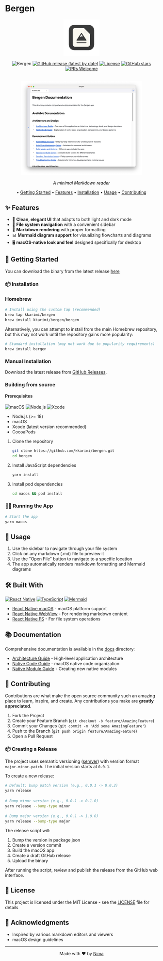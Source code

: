 # Bergen
<div align="center">

<img src="./assets/newicon.png" alt="Bergen Logo" width="120"/>


![Bergen](https://img.shields.io/badge/Bergen-Markdown%20Viewer-blue?style=for-the-badge)
[![GitHub release (latest by date)](https://img.shields.io/github/v/release/kkarimi/bergen?style=for-the-badge)](https://github.com/kkarimi/bergen/releases)
[![License](https://img.shields.io/github/license/kkarimi/bergen?style=for-the-badge)](LICENSE)
[![GitHub stars](https://img.shields.io/github/stars/kkarimi/bergen?style=for-the-badge)](https://github.com/kkarimi/bergen/stargazers)
[![PRs Welcome](https://img.shields.io/badge/PRs-welcome-brightgreen.svg?style=for-the-badge)](http://makeapullrequest.com)

<br />
<img src="./assets/screenshot.png" alt="Bergen app" width="400"/>
<br />


*A minimal Markdown reader*

• [Getting Started](#getting-started) 
• [Features](#features) 
• [Installation](#installation) 
• [Usage](#usage) 
• [Contributing](#contributing)

<!-- 
coming soon! 
<img src="./assets/screenshot.png" alt="Bergen Screenshot" width="800"/>
-->
</div>

## ✨ Features

- 🎨 **Clean, elegant UI** that adapts to both light and dark mode
- 📁 **File system navigation** with a convenient sidebar
- 📝 **Markdown rendering** with proper formatting
- 📊 **Mermaid diagram support** for visualizing flowcharts and diagrams
- 🖥️ **macOS-native look and feel** designed specifically for desktop

## 🚀 Getting Started

You can download the binary from the latest release [here](https://github.com/kkarimi/bergen/releases)

### 📦 Installation

### Homebrew

```bash
# Install using the custom tap (recommended)
brew tap kkarimi/bergen
brew install kkarimi/bergen/bergen
```

Alternatively, you can attempt to install from the main Homebrew repository, but this may not work until the repository gains more popularity:

```bash
# Standard installation (may not work due to popularity requirements)
brew install bergen
```

### Manual Installation

Download the latest release from [GitHub Releases](https://github.com/kkarimi/bergen/releases).

### Building from source

#### Prerequisites

![macOS](https://img.shields.io/badge/macOS-000000?style=for-the-badge&logo=apple&logoColor=white)
![Node.js](https://img.shields.io/badge/Node.js-339933?style=for-the-badge&logo=nodedotjs&logoColor=white)
![Xcode](https://img.shields.io/badge/Xcode-147EFB?style=for-the-badge&logo=xcode&logoColor=white)

- Node.js (>= 18)
- macOS
- Xcode (latest version recommended)
- CocoaPods

1. Clone the repository
   ```bash
   git clone https://github.com/kkarimi/bergen.git
   cd bergen
   ```

2. Install JavaScript dependencies
   ```bash   
   yarn install
   ```

3. Install pod dependencies
   ```bash
   cd macos && pod install
   ```

### 🏃‍♂️ Running the App

```bash
# Start the app
yarn macos
```

## 📖 Usage

1. Use the sidebar to navigate through your file system
2. Click on any markdown (.md) file to preview it
3. Use the "Open File" button to navigate to a specific location
4. The app automatically renders markdown formatting and Mermaid diagrams

## 🛠️ Built With

[![React Native](https://img.shields.io/badge/React_Native-20232A?style=for-the-badge&logo=react&logoColor=61DAFB)](https://reactnative.dev/)
[![TypeScript](https://img.shields.io/badge/TypeScript-007ACC?style=for-the-badge&logo=typescript&logoColor=white)](https://www.typescriptlang.org/)
[![Mermaid](https://img.shields.io/badge/Mermaid-FF3670?style=for-the-badge&logo=mermaid&logoColor=white)](https://mermaid-js.github.io/mermaid/)

- [React Native macOS](https://microsoft.github.io/react-native-windows/docs/rnm-getting-started) - macOS platform support
- [React Native WebView](https://github.com/react-native-webview/react-native-webview) - For rendering markdown content
- [React Native FS](https://github.com/itinance/react-native-fs) - For file system operations

## 📚 Documentation

Comprehensive documentation is available in the [docs](/docs) directory:

- [Architecture Guide](/docs/architecture.md) - High-level application architecture
- [Native Code Guide](/docs/native-code-guide.md) - macOS native code organization
- [Native Module Guide](/docs/native-module-guide.md) - Creating new native modules

## 🤝 Contributing

Contributions are what make the open source community such an amazing place to learn, inspire, and create. Any contributions you make are **greatly appreciated**.

1. Fork the Project
2. Create your Feature Branch (`git checkout -b feature/AmazingFeature`)
3. Commit your Changes (`git commit -m 'Add some AmazingFeature'`)
4. Push to the Branch (`git push origin feature/AmazingFeature`)
5. Open a Pull Request

### 📦 Creating a Release

The project uses semantic versioning ([semver](https://semver.org/)) with version format `major.minor.patch`. The initial version starts at `0.0.1`.

To create a new release:

```bash
# Default: bump patch version (e.g., 0.0.1 -> 0.0.2)
yarn release

# Bump minor version (e.g., 0.0.1 -> 0.1.0)
yarn release --bump-type minor

# Bump major version (e.g., 0.0.1 -> 1.0.0)
yarn release --bump-type major
```

The release script will:
1. Bump the version in package.json
2. Create a version commit
3. Build the macOS app
4. Create a draft GitHub release
5. Upload the binary

After running the script, review and publish the release from the GitHub web interface.

## 📄 License

This project is licensed under the MIT License - see the [LICENSE](LICENSE) file for details

## 🙏 Acknowledgments

- Inspired by various markdown editors and viewers
- macOS design guidelines

---

<div align="center">
Made with ❤️ by <a href="https://github.com/kkarimi">Nima</a>
</div>
